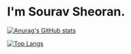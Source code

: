 # I'm Sourav Sheoran.

[![Anurag's GitHub stats](https://github-readme-stats.vercel.app/api?username=souravsheoran&show_icons=true)](https://github.com/souravsheoran/github-readme-stats)


[![Top Langs](https://github-readme-stats.vercel.app/api/top-langs/?username=souravsheoran&layout=compact)](https://github.com/souravsheoran/github-readme-stats)
